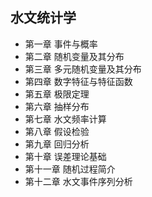 ## 水文统计学
- 第一章 事件与概率
- 第二章 随机变量及其分布
- 第三章 多元随机变量及其分布
- 第四章 数字特征与特征函数
- 第五章 极限定理
- 第六章 抽样分布
- 第七章 水文频率计算
- 第八章 假设检验
- 第九章 回归分析
- 第十章 误差理论基础
- 第十一章 随机过程简介
- 第十二章 水文事件序列分析